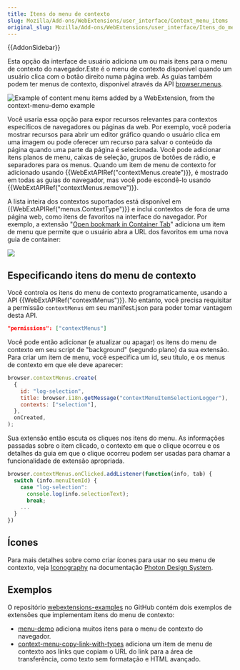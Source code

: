 ```yaml
---
title: Itens do menu de contexto
slug: Mozilla/Add-ons/WebExtensions/user_interface/Context_menu_items
original_slug: Mozilla/Add-ons/WebExtensions/user_interface/Itens_do_menu_de_contexto
---
```


{{AddonSidebar}}

Esta opção da interface de usuário adiciona um ou mais itens para o menu de contexto do navegador.Este é o menu de contexto disponível quando um usuário clica com o botão direito numa página web. As guias também podem ter menus de contexto, disponível através da API [browser.menus](/pt-BR/Add-ons/WebExtensions/API/menus).

![Example of content menu items added by a WebExtension, from the context-menu-demo example](context_menu_example.png)

Você usaria essa opção para expor recursos relevantes para contextos específicos de navegadores ou páginas da web. Por exemplo, você poderia mostrar recursos para abrir um editor gráfico quando o usuário clica em uma imagem ou pode oferecer um recurso para salvar o conteúdo da página quando uma parte da página é selecionada. Você pode adicionar itens planos de menu, caixas de seleção, grupos de botões de rádio, e separadores para os menus. Quando um item de menu de contexto for adicionado usando {{WebExtAPIRef("contextMenus.create")}}, é mostrado em todas as guias do navegador, mas você pode escondê-lo usando {{WebExtAPIRef("contextMenus.remove")}}.

A lista inteira dos contextos suportados está disponível em {{WebExtAPIRef("menus.ContextType")}} e inclui contextos de fora de uma página web, como itens de favoritos na interface do navegador. Por exemplo, a extensão "[Open bookmark in Container Tab](https://github.com/Rob--W/bookmark-container-tab)" adiciona um item de menu que permite que o usuário abra a URL dos favoritos em uma nova guia de container:

![](extension_context_menu.png)

## Especificando itens do menu de contexto

Você controla os itens do menu de contexto programaticamente, usando a API {{WebExtAPIRef("contextMenus")}}. No entanto, você precisa requisitar a permissão `contextMenus` em seu manifest.json para poder tomar vantagem desta API.

```json
"permissions": ["contextMenus"]
```

Você pode então adicionar (e atualizar ou apagar) os itens do menu de contexto em seu script de "background" (segundo plano) da sua extensão. Para criar um item de menu, você especifica um id, seu título, e os menus de contexto em que ele deve aparecer:

```js
browser.contextMenus.create(
  {
    id: "log-selection",
    title: browser.i18n.getMessage("contextMenuItemSelectionLogger"),
    contexts: ["selection"],
  },
  onCreated,
);
```

Sua extensão então escuta os cliques nos itens do menu. As informações passadas sobre o item clicado, o contexto em que o clique ocorreu e os detalhes da guia em que o clique ocorreu podem ser usadas para chamar a funcionalidade de extensão apropriada.

```js
browser.contextMenus.onClicked.addListener(function(info, tab) {
  switch (info.menuItemId) {
    case "log-selection":
      console.log(info.selectionText);
      break;
    ...
  }
})
```

## Ícones

Para mais detalhes sobre como criar ícones para usar no seu menu de contexto, veja [Iconography](https://design.firefox.com/photon/visuals/iconography.html) na documentação [Photon Design System](https://design.firefox.com/photon/index.html).

## Exemplos

O repositório [webextensions-examples](https://github.com/mdn/webextensions-examples) no GitHub contém dois exemplos de extensões que implementam itens do menu de contexto:

- [menu-demo](https://github.com/mdn/webextensions-examples/tree/master/menu-demo) adiciona muitos itens para o menu de contexto do navegador.
- [context-menu-copy-link-with-types](https://github.com/mdn/webextensions-examples/tree/master/context-menu-copy-link-with-types) adiciona um item de menu de contexto aos links que copiam o URL do link para a área de transferência, como texto sem formatação e HTML avançado.
